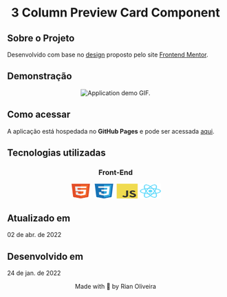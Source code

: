 <h1 align="center">3 Column Preview Card Component</h1>

## Sobre o Projeto

Desenvolvido com base no [design](https://www.frontendmentor.io/challenges/3column-preview-card-component-pH92eAR2-) proposto pelo site [Frontend Mentor](https://www.frontendmentor.io/home).

## Demonstração

<div align="center">
  <img alt="Application demo GIF." src="demo/3-Column-Preview-Card-Component-e-mais-11-páginas-Pessoal-—-Microsoft_-Edge-2022-04-02-00-38-41.gif"></img>
</div>

## Como acessar

A aplicação está hospedada no **GitHub Pages** e pode ser acessada [aqui](https://riandeoliveira.github.io/3-column-preview-card-component/).

## Tecnologias utilizadas

<div align="center">
  <h3>Front-End</h3>
  <img alt="HTML5 logo. An orange shield with a large white number five in the middle." src="https://raw.githubusercontent.com/devicons/devicon/master/icons/html5/html5-original.svg" height="35" title="HTML5 logo" width="50"></img>
  <img alt="CSS3 logo. A blue shield with a large white number three in the middle." src="https://raw.githubusercontent.com/devicons/devicon/master/icons/css3/css3-original.svg" height="35" title="CSS3 logo" width="50"></img>
  <img alt="JavaScript logo. A yellow square with the dark letters JS in the lower right corner." src="https://raw.githubusercontent.com/devicons/devicon/master/icons/javascript/javascript-original.svg" height="35" title="JavaScript logo" width="50"></img>
  <img alt="React logo. A blue atom." src="https://raw.githubusercontent.com/devicons/devicon/master/icons/react/react-original.svg" height="35" title="React.js logo" width="50"></img>
</div>

## Atualizado em

02 de abr. de 2022

## Desenvolvido em

24 de jan. de 2022

<p align="center">Made with 💙 by Rian Oliveira</p>
